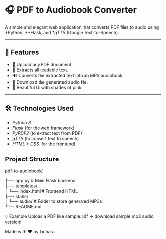 # 🎧 PDF to Audiobook Converter

A simple and elegant web application that converts PDF files to audio using *Python, **Flask, and **gTTS* (Google Text-to-Speech).

---

## 📌 Features

- 📂 Upload any PDF document.
- 🧠 Extracts all readable text.
- 🔊 Converts the extracted text into an MP3 audiobook.
- 💾 Download the generated audio file.
- 🌸 Beautiful UI with shades of pink.

---

## 🛠️ Technologies Used

- *Python 3*
- *Flask* (for the web framework)
- *PyPDF2* (to extract text from PDF)
- *gTTS* (to convert text to speech)
- *HTML + CSS* (for the frontend)

## Project Structure

pdf-to-audiobook/


├── app.py                 # Main Flask backend   
├── templates/                                                                
│   └── index.html         # Frontend HTML     
├── static/                                                                   
│   └── audio/             # Folder to store generated MP3s                                           
└── README.md 

💡 Example
Upload a PDF like sample.pdf → download sample.mp3 audio version!

Made with ❤️ by Inchara
